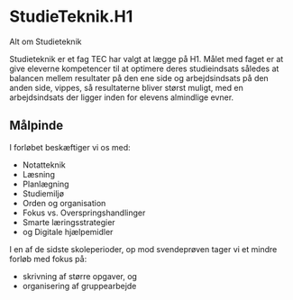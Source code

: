 # StudieTeknik.H1
Alt om Studieteknik

Studieteknik er et fag TEC har valgt at lægge på H1. 
Målet med faget er at give eleverne kompetencer til at optimere deres studieindsats således at balancen mellem resultater på den ene side og arbejdsindsats på den anden side, vippes, så resultaterne bliver størst muligt, med en arbejdsindsats der ligger inden for elevens almindlige evner.

## Målpinde
I forløbet beskæftiger vi os med:

 * Notatteknik
 * Læsning
 * Planlægning
 * Studiemiljø
 * Orden og organisation
 * Fokus vs. Overspringshandlinger
 * Smarte læringsstrategier
 * og Digitale hjælpemidler


I en af de sidste skoleperioder, op mod svendeprøven tager vi et mindre forløb med fokus på:

 * skrivning af større opgaver, og 
 * organisering af gruppearbejde
